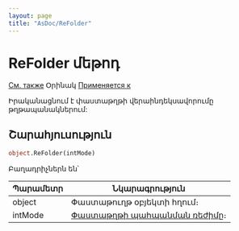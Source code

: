 ```yaml
---
layout: page
title: "AsDoc/ReFolder"
---
```


# ReFolder մեթոդ

[См. также](../Asdoc.md) Օրինակ [Применяется к](../Asdoc.md)

Իրականացնում է փաստաթղթի վերաինդեկսավորումը թղթապանակներում:

## Շարահյուսություն

``` vb
object.ReFolder(intMode)
```

Բաղադրիչներն են՝ 

| Պարամետր | Նկարագրություն |
|--|--|
| object | Փաստաթուղթ օբյեկտի հղում։|
| intMode | [Փաստաթղթի պահպանման ռեժիմը](Mode.md)։ |


